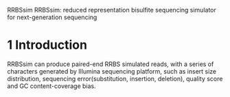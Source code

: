 RRBSsim
RRBSsim: reduced representation bisulfite sequencing simulator for next-generation sequencing

1 Introduction
==============
RRBSsim can produce paired-end RRBS simulated reads, with a series of characters generated by 
 Illumina sequencing platform, such as insert size distribution, sequencing error(substitution, 
 insertion, deletion), quality score and GC content-coverage bias. 
